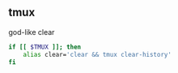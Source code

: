 ## tmux

god-like clear

```bash
if [[ $TMUX ]]; then
	alias clear='clear && tmux clear-history'
fi
```

